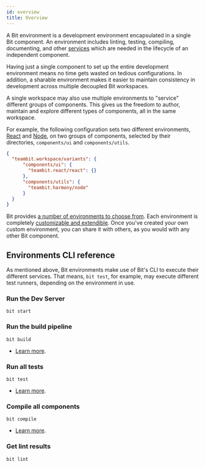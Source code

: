 ```yaml
---
id: overview
title: Overview
---
```


A Bit environment is a development environment encapsulated in a single Bit component. An environment includes linting, testing, compiling, documenting, and other [services](/environment/environment-services) which are needed in the lifecycle of an independent component.

Having just a single component to set up the entire development environment means no time gets wasted on tedious configurations. In addition, a sharable environment makes it easier to maintain consistency in development across multiple decoupled Bit workspaces.

A single workspace may also use multiple environments to "service" different groups of components. This gives us the freedom to author, maintain and explore different types of components, all in the same workspace.

For example, the following configuration sets two different environments, [React](/react/overview) and [Node](/nodejs/overview), on two groups of components, selected by their directories, `components/ui` and `components/utils`.

```json
{
  "teambit.workspace/variants": {
      "components/ui": {
        "teambit.react/react": {}
      },
      "components/utils": {
        "teambit.harmony/node"
      }
  }
}
```

Bit provides [a number of environments to choose from](/environment/choose-an-environment). Each environment is completely [customizable and extendible](/environment/build-environment). Once you've created your own custom environment, you can share it with others, as you would with any other Bit component.

## Environments CLI reference

As mentioned above, Bit environments make use of Bit's CLI to execute their different services. That means, `bit test`, for example, may execute different test runners, depending on the environment in use.

### Run the Dev Server

```shell
bit start
```

### Run the build pipeline

```shell
bit build
```

- [Learn more](/build-pipeline/overview).

### Run all tests

```shell
bit test
```

- [Learn more](/testing/overview).

### Compile all components

```
bit compile
```

- [Learn more](/compiling/overview).

### Get lint results

```
bit lint
```
